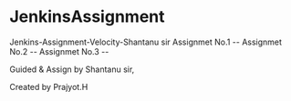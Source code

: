 # JenkinsAssignment
Jenkins-Assignment-Velocity-Shantanu sir 
Assignmet No.1 --
Assignmet No.2 --
Assignmet No.3 --









Guided & Assign by Shantanu sir,


Created by Prajyot.H
